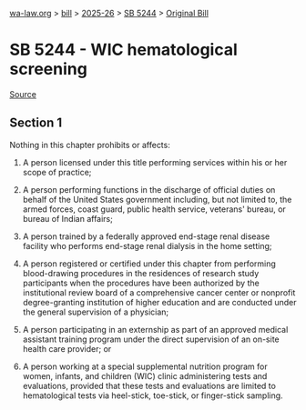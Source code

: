[wa-law.org](/) > [bill](/bill/) > [2025-26](/bill/2025-26/) > [SB 5244](/bill/2025-26/sb/5244/) > [Original Bill](/bill/2025-26/sb/5244/1/)

# SB 5244 - WIC hematological screening

[Source](http://lawfilesext.leg.wa.gov/biennium/2025-26/Pdf/Bills/Senate%20Bills/5244.pdf)

## Section 1
Nothing in this chapter prohibits or affects:

1. A person licensed under this title performing services within his or her scope of practice;

2. A person performing functions in the discharge of official duties on behalf of the United States government including, but not limited to, the armed forces, coast guard, public health service, veterans' bureau, or bureau of Indian affairs;

3. A person trained by a federally approved end-stage renal disease facility who performs end-stage renal dialysis in the home setting;

4. A person registered or certified under this chapter from performing blood-drawing procedures in the residences of research study participants when the procedures have been authorized by the institutional review board of a comprehensive cancer center or nonprofit degree-granting institution of higher education and are conducted under the general supervision of a physician;

5. A person participating in an externship as part of an approved medical assistant training program under the direct supervision of an on-site health care provider; or

6. A person working at a special supplemental nutrition program for women, infants, and children (WIC) clinic administering tests and evaluations, provided that these tests and evaluations are limited to hematological tests via heel-stick, toe-stick, or finger-stick sampling.
